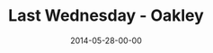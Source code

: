 ---
layout: message
category: message
series: "The New Man"
title: "Last Wednesday - Oakley"
date: 2014-05-28-00-00
message_id: 871
audio: "http://s3.amazonaws.com/crossroads-media/message/audio/052814-lw-oakley.mp3"
audio-duration: ":"
description: "Last Wednesday - Oakley"
video: "http://s3.amazonaws.com/crossroads-media/message/video/052814-lw-oakley.mp4"
video-duration: ":"
video-image: "http://s3.amazonaws.com/crossroads-media/images/last-wednesday.jpg"
explicit: false
---